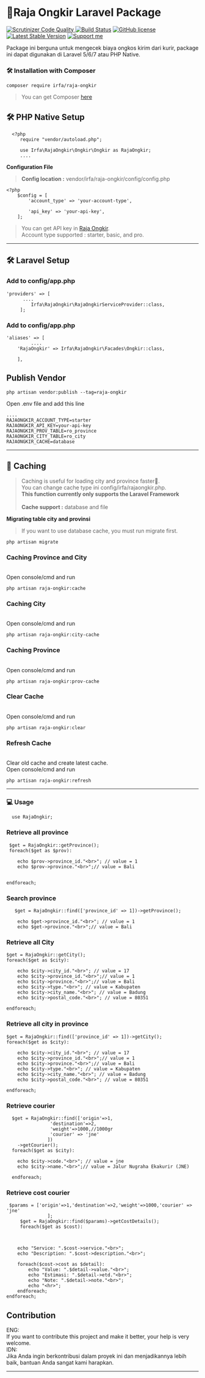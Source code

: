
# 🚀Raja Ongkir Laravel Package
[![Scrutinizer Code Quality](https://scrutinizer-ci.com/g/irfaardy/raja-ongkir/badges/quality-score.png?b=master) ](https://scrutinizer-ci.com/g/irfaardy/raja-ongkir/?branch=master)[![Build Status](https://scrutinizer-ci.com/g/irfaardy/raja-ongkir/badges/build.png?b=master)](https://scrutinizer-ci.com/g/irfaardy/raja-ongkir/build-status/master) [![GitHub license](https://img.shields.io/github/license/irfaardy/raja-ongkir?style=flat-square)](https://github.com/irfaardy/raja-ongkir/blob/master/LICENSE) [![Latest Stable Version](https://poser.pugx.org/irfa/raja-ongkir/v/stable)](https://packagist.org/packages/irfa/raja-ongkir) [![Support me](https://img.shields.io/badge/Support-Buy%20me%20a%20coffee-yellow.svg?style=flat-square)](https://www.buymeacoffee.com/OBaAofN)

Package ini berguna untuk mengecek biaya ongkos kirim dari kurir, package ini dapat digunakan di Laravel 5/6/7 atau PHP Native.


<h3>🛠️ Installation with Composer </h3>

    composer require irfa/raja-ongkir

>You can get Composer [ here]( https://getcomposer.org/download/)




<h2>🛠️ PHP Native Setup</h2>
  

      <?php 
         require "vendor/autoload.php";
            
         use Irfa\RajaOngkir\Ongkir\Ongkir as RajaOngkir;
         ....
<b>Configuration File</b>

> **Config location :** vendor/irfa/raja-ongkir/config/config.php

    <?php
    	$config = [
    		'account_type' => 'your-account-type',
    
    		'api_key' => 'your-api-key',
    	];

> You can get API key in [Raja Ongkir](https://rajaongkir.com/).<br> Account type supported : starter, basic, and pro.


***
<h2>🛠️ Laravel Setup </h2>

<h3>Add to config/app.php</h3>

    'providers' => [
	      ....
	         Irfa\RajaOngkir\RajaOngkirServiceProvider::class, 
         ];



<h3>Add to config/app.php</h3>

    'aliases' => [
             ....
	    'RajaOngkir' => Irfa\RajaOngkir\Facades\Ongkir::class,
    
        ],

  <h2>Publish Vendor</h2>


    php artisan vendor:publish --tag=raja-ongkir

Open .env file and add this line

    ....
    RAJAONGKIR_ACCOUNT_TYPE=starter
    RAJAONGKIR_API_KEY=your-api-key
    RAJAONGKIR_PROV_TABLE=ro_province
    RAJAONGKIR_CITY_TABLE=ro_city
    RAJAONGKIR_CACHE=database

  ***
<h2>🚀 Caching</h2>

> Caching is useful for loading city and province faster🚀.<br>You can change cache type ini config/irfa/rajaongkir.php. <br>**This function currently only supports the Laravel Framework**<br><br>**Cache support :**  database and file


**Migrating table city and provinsi**
> If you want to use database cache, you must run migrate first. 

    php artisan migrate

<h3>Caching Province and City</h3><br>
Open console/cmd and run

    php artisan raja-ongkir:cache

<h3>Caching City</h3><br>
Open console/cmd and run

    php artisan raja-ongkir:city-cache
<h3>Caching Province</h3><br>
Open console/cmd and run

    php artisan raja-ongkir:prov-cache
<h3>Clear Cache</h3><br>
Open console/cmd and run

    php artisan raja-ongkir:clear
<h3>Refresh Cache</h3><br>
Clear old cache and create latest cache.<br>
Open console/cmd and run

    php artisan raja-ongkir:refresh
***
  <h3>💻 Usage</h3>

      use RajaOngkir;

<h3>Retrieve all province</h3>

     $get = RajaOngkir::getProvince();
     foreach($get as $prov):
    
		echo $prov->province_id."<br>"; // value = 1
		echo $prov->province."<br>";// value = Bali
		
		
    endforeach;
<h3>Search province</h3>

 

       $get = RajaOngkir::find(['province_id' => 1])->getProvince();
         
    	echo $get->province_id."<br>"; // value = 1
    	echo $get->province."<br>";// value = Bali
	
   
<h3>Retrieve all City</h3>

    $get = RajaOngkir::getCity();
    foreach($get as $city):
    
		echo $city->city_id."<br>"; // value = 17
		echo $city->province_id."<br>";// value = 1
		echo $city->province."<br>";// value = Bali
		echo $city->type."<br>"; // value = Kabupaten
		echo $city->city_name."<br>"; // value = Badung
		echo $city->postal_code."<br>"; // value = 80351
		
    endforeach;
    
<h3>Retrieve all city in province</h3>

    
    $get = RajaOngkir::find(['province_id' => 1])->getCity();
    foreach($get as $city):
    
		echo $city->city_id."<br>"; // value = 17
		echo $city->province_id."<br>";// value = 1
		echo $city->province."<br>";// value = Bali
		echo $city->type."<br>"; // value = Kabupaten
		echo $city->city_name."<br>"; // value = Badung
		echo $city->postal_code."<br>"; // value = 80351
		
    endforeach;
  <h3>Retrieve courier</h3>
   

      $get = RajaOngkir::find(['origin'=>1,
				    'destination'=>2,
				    'weight'=>1000,//1000gr
				    'courier' => 'jne'
				   ])
		->getCourier();
	  foreach($get as $city):
    
		echo $city->code."<br>"; // value = jne
		echo $city->name."<br>";// value = Jalur Nugraha Ekakurir (JNE)
		
	  endforeach;
	  
<h3>Retrieve  cost courier</h3>
   

     $params = ['origin'=>1,'destination'=>2,'weight'=>1000,'courier' => 'jne'
    			   ];
	     $get = RajaOngkir::find($params)->getCostDetails();
	     foreach($get as $cost):


     
    	echo "Service: ".$cost->service."<br>";
    	echo "Description: ".$cost->description."<br>";
    	
    	foreach($cost->cost as $detail):
    		echo "Value: ".$detail->value."<br>";
    		echo "Estimasi: ".$detail->etd."<br>";
    		echo "Note: ".$detail->note."<br>";
    		echo "<hr>";
    	endforeach;
    endforeach;

<h2>Contribution</h2>
ENG:<br>
If you want to contribute this project and make it better, your help is very welcome.<br>
IDN:<br>
Jika Anda ingin berkontribusi dalam proyek ini dan menjadikannya lebih baik, bantuan Anda sangat kami harapkan.

***
